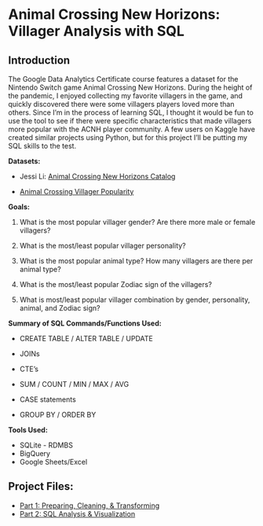 # Animal Crossing New Horizons: Villager Analysis with SQL

## Introduction

The Google Data Analytics Certificate course features a dataset for the Nintendo Switch game Animal Crossing New Horizons. During the height of the pandemic, I enjoyed collecting my favorite villagers in the game, and quickly discovered there were some villagers players loved more than others. Since I’m in the process of learning SQL, I thought it would be fun to use the tool to see if there were specific characteristics that made villagers more popular with the ACNH player community. A few users on Kaggle have created similar projects using Python, but for this project I’ll be putting my SQL skills to the test.

**Datasets:**

-   Jessi Li: [Animal Crossing New Horizons Catalog](https://www.kaggle.com/datasets/jessicali9530/animal-crossing-new-horizons-nookplaza-dataset?select=villagers.csv)
    
-   [Animal Crossing Villager Popularity](https://www.kaggle.com/datasets/ampiiere/acnh-villager-popularity?resource=download)
    

**Goals:**

1.  What is the most popular villager gender? Are there more male or female villagers?
    
2.  What is the most/least popular villager personality?
    
3.  What is the most popular animal type? How many villagers are there per animal type?
    
4.  What is the most/least popular Zodiac sign of the villagers?

5.  What is most/least popular villager combination by gender, personality, animal, and Zodiac sign?
    
**Summary of SQL Commands/Functions Used:**

-   CREATE TABLE / ALTER TABLE / UPDATE
    
-   JOINs
    
-   CTE’s
    
-   SUM / COUNT / MIN / MAX / AVG
    
-   CASE statements
    
-   GROUP BY / ORDER BY
 
**Tools Used:**
-   SQLite - RDMBS
-   BigQuery
-   Google Sheets/Excel

## Project Files:
-   [Part 1: Preparing, Cleaning, & Transforming](Cleaning.md)
-   [Part 2: SQL Analysis & Visualization](Analysis.md)
